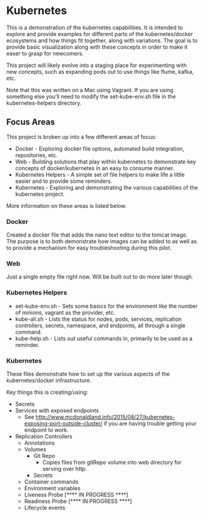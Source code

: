 # Kubernetes
This is a demonstration of the kubernetes capabilities. It is intended to explore and provide examples for different parts of the kubernetes/docker ecosystems and how things fit together, along with variations. The goal is to provide basic visualization along with  these concepts in order to make it easer to grasp for newcomers.

This project will likely evolve into a staging place for experimenting with new concepts, such as expanding pods out to use things like flume, kafka, etc.

Note that this was written on a Mac using Vagrant. If you are using something else you’ll need to modify the set-kube-env.sh file in the kubernetes-helpers directory.

## Focus Areas
This project is broken up into a few different areas of focus:

* Docker - Exploring docker file options, automated build integration, repositories, etc.
* Web - Building solutions that play within kubernetes to demonstrate key concepts of docker/kubernetes in an easy to consume manner.
* Kubernetes Helpers - A simple set of file helpers to make life a little easier and to provide some reminders.
* Kubernetes - Exploring and demonstrating the various capabilities of the kubernetes project.

More information on these areas is listed below.

### Docker
Created a docker file that adds the nano text editor to the tomcat image. The purpose is to both demonstrate how images can be added to as well as to provide a mechanism for easy troubleshooting during this pilot.

### Web
Just a single empty file right now. Will be built out to do more later though.

### Kubernetes Helpers
* set-kube-env.sh - Sets some basics for the environment like the number of minions, vagrant as the provider, etc.
* kube-all.sh - Lists the status for nodes, pods, services, replication controllers, secrets, namespace, and endpoints, all through a single command.
* kube-help.sh - Lists out useful commands in, primarily to be used as a reminder.

### Kubernetes
These files demonstrate how to set up the various aspects of the kubernetes/docker infrastructure.

Key things this is creating/using:

* Secrets
* Services with exposed endpoints
  * See http://www.mcdonaldland.info/2015/08/27/kubernetes-exposing-port-outside-cluster/ if you are having trouble getting your endpoint to work.
* Replication Controllers
  * Annotations
  * Volumes
    * Git Repo
      * Copies files from gitRepo volume into web directory for serving over http.
    * Secrets
  * Container commands
  * Environment variables
  * Liveness Probe [**** IN PROGRESS ****]
  * Readiness Probe [**** IN PROGRESS ****]
  * Lifecycle events
